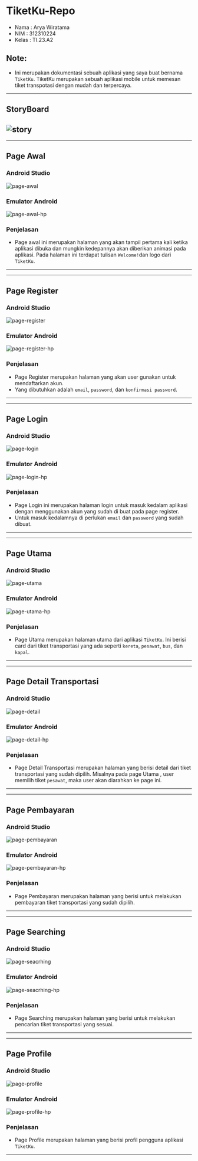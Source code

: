 # TiketKu-Repo

- Nama : Arya Wiratama
- NIM : 312310224
- Kelas : TI.23.A2

## Note:
- Ini merupakan dokumentasi sebuah aplikasi yang saya buat bernama `TiketKu`. TiketKu merupakan sebuah aplikasi
mobile untuk memesan tiket transpotasi dengan mudah dan terpercaya.


------------------------------------------------
## StoryBoard
![story](/screenshoot/str_brd.png)
------------------------------------------------

------------------------------------------------
## Page Awal
### Android Studio
![page-awal](/screenshoot/awal_studio.png)
### Emulator Android 
![page-awal-hp](/screenshoot/awal_hp.png)
### Penjelasan
- Page awal ini merupakan halaman yang akan tampil pertama kali ketika aplikasi dibuka dan mungkin
kedepannya akan diberikan animasi pada aplikasi.  Pada halaman ini terdapat tulisan `Welcome!`dan logo dari `TiketKu`.

------------------------------------------------


------------------------------------------------
## Page Register
### Android Studio
![page-register](/screenshoot/daftar_studio.png)
### Emulator Android 
![page-register-hp](/screenshoot/daftar_hp.png)
###  Penjelasan
- Page Register merupakan halaman yang akan user gunakan untuk mendaftarkan akun.
- Yang dibutuhkan adalah `email`, `password`, dan `konfirmasi password`.

------------------------------------------------

------------------------------------------------
## Page Login
### Android Studio
![page-login](/screenshoot/login_studio.png)
### Emulator Android 
![page-login-hp](/screenshoot/login_hp.png)
### Penjelasan
- Page Login ini merupakan halaman login untuk masuk kedalam aplikasi dengan menggunakan akun yang sudah di buat
pada page register.
- Untuk masuk kedalamnya di perlukan `email` dan `password` yang sudah dibuat.
------------------------------------------------

------------------------------------------------
## Page Utama
### Android Studio
![page-utama](/screenshoot/main_studio.png)
### Emulator Android 
![page-utama-hp](/screenshoot/main_hp.png)
### Penjelasan
- Page Utama merupakan halaman utama dari aplikasi `TiketKu`. Ini berisi card dari tiket transportasi yang ada
seperti `kereta`, `pesawat`, `bus`, dan `kapal`.
------------------------------------------------

------------------------------------------------
## Page Detail Transportasi
### Android Studio
![page-detail](/screenshoot/detail_studio.png)
### Emulator Android 
![page-detail-hp](/screenshoot/detail_hp.png)
### Penjelasan
- Page Detail Transportasi merupakan halaman yang berisi detail dari tiket transportasi yang sudah dipilih. Misalnya
pada page Utama , user memilih tiket `pesawat`, maka user akan diarahkan ke page ini.

------------------------------------------------

------------------------------------------------
## Page Pembayaran
### Android Studio
![page-pembayaran](/screenshoot/pembayaran_studio.png)
### Emulator Android 
![page-pembayaran-hp](/screenshoot/pembayaran_hp.png)
### Penjelasan
- Page Pembayaran merupakan halaman yang berisi untuk melakukan pembayaran tiket transportasi yang sudah dipilih.
------------------------------------------------

------------------------------------------------
## Page Searching
### Android Studio
![page-seacrhing](/screenshoot/search_studio.png)
### Emulator Android 
![page-seacrhing-hp](/screenshoot/search_hp.png)
### Penjelasan
- Page Searching merupakan halaman yang berisi untuk melakukan pencarian tiket transportasi yang sesuai.
------------------------------------------------

------------------------------------------------
## Page Profile
### Android Studio
![page-profile](/screenshoot/profile_studio.png)
### Emulator Android 
![page-profile-hp](/screenshoot/profile_hp.png)
### Penjelasan
- Page Profile merupakan halaman yang berisi profil pengguna aplikasi `TiketKu`.
------------------------------------------------







